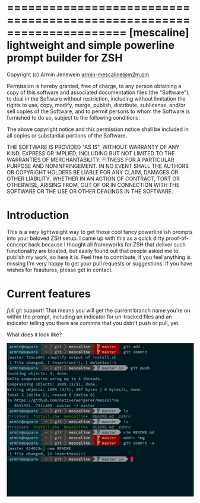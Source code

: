 =====================================================================
 [mescaline] lightweight and simple powerline prompt builder for ZSH
=====================================================================

Copyright (c) Armin Jenewein <armin-mescaline@m2m.pm>

Permission is hereby granted, free of charge, to any person obtaining a copy of this software and associated documentation files (the "Software"), to deal in the Software without restriction, including without limitation the rights to use, copy, modify, merge, publish, distribute, sublicense, and/or sell copies of the Software, and to permit persons to whom the Software is furnished to do so, subject to the following conditions:

The above copyright notice and this permission notice shall be included in all copies or substantial portions of the Software.

THE SOFTWARE IS PROVIDED "AS IS", WITHOUT WARRANTY OF ANY KIND, EXPRESS OR IMPLIED, INCLUDING BUT NOT LIMITED TO THE WARRANTIES OF MERCHANTABILITY, FITNESS FOR A PARTICULAR PURPOSE AND NONINFRINGEMENT. IN NO EVENT SHALL THE AUTHORS OR COPYRIGHT HOLDERS BE LIABLE FOR ANY CLAIM, DAMAGES OR OTHER LIABILITY, WHETHER IN AN ACTION OF CONTRACT, TORT OR OTHERWISE, ARISING FROM, OUT OF OR IN CONNECTION WITH THE SOFTWARE OR THE USE OR OTHER DEALINGS IN THE SOFTWARE.

Introduction
============

This is a *very* lightweight way to get those cool fancy powerline'ish prompts into your beloved ZSH setup. I came up with this as a quick dirty proof-of-concept hack because I thought all frameworks for ZSH that deliver such functionality are bloated, but easily found out that people asked me to publish my work, so here it is. Feel free to contribute, if you feel anything is missing I'm very happy to get your pull requests or suggestions. If you have wishes for feautures, please get in contact.

Current features
================

*full* git support! That means you will get the current branch name you're on within the prompt, including an indicator for un-tracked files and an indicator telling you there are commits that you didn't push or pull, yet.

What does it look like?

![Screenshot](/img/mescaline.png)



